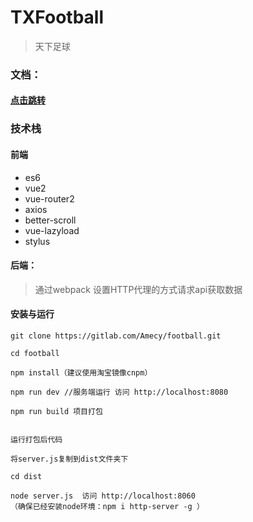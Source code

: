# TXFootball

> 天下足球

### 文档：
#### [点击跳转](https://gitlab.com/Amecy/football/blob/master/DOCUMENT.md)

### 技术栈

#### 前端 

- es6 
- vue2 
- vue-router2 
- axios 
- better-scroll 
- vue-lazyload 
- stylus 


#### 后端：
> 通过webpack 设置HTTP代理的方式请求api获取数据



#### 安装与运行

```
git clone https://gitlab.com/Amecy/football.git

cd football

npm install（建议使用淘宝镜像cnpm）

npm run dev //服务端运行 访问 http://localhost:8080

npm run build 项目打包 


运行打包后代码

将server.js复制到dist文件夹下 

cd dist

node server.js  访问 http://localhost:8060
（确保已经安装node环境：npm i http-server -g ）

